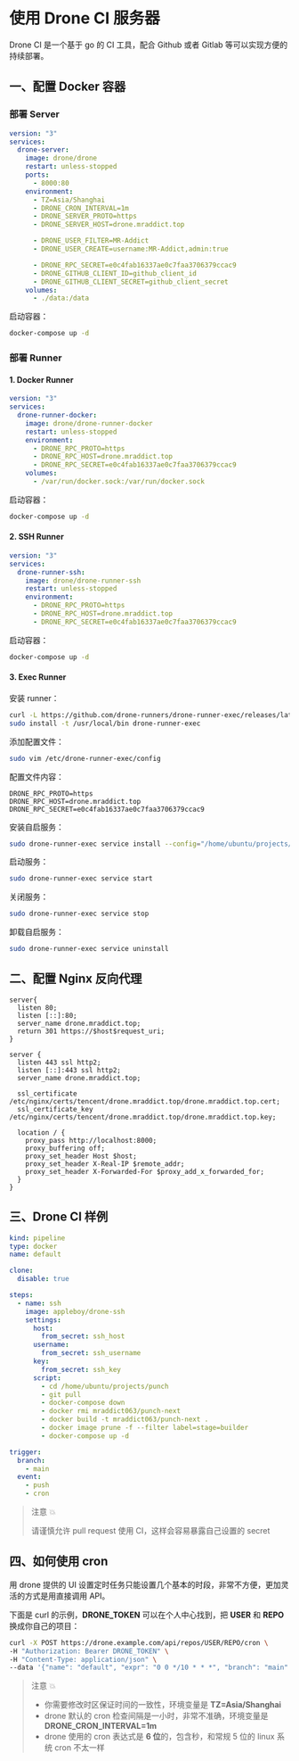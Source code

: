 # 使用 Drone CI 服务器

Drone CI 是一个基于 go 的 CI 工具，配合 Github 或者 Gitlab 等可以实现方便的持续部署。

## 一、配置 Docker 容器

### 部署 Server

```yaml
version: "3"
services:
  drone-server:
    image: drone/drone
    restart: unless-stopped
    ports:
      - 8000:80
    environment:
      - TZ=Asia/Shanghai
      - DRONE_CRON_INTERVAL=1m
      - DRONE_SERVER_PROTO=https
      - DRONE_SERVER_HOST=drone.mraddict.top

      - DRONE_USER_FILTER=MR-Addict
      - DRONE_USER_CREATE=username:MR-Addict,admin:true

      - DRONE_RPC_SECRET=e0c4fab16337ae0c7faa3706379ccac9
      - DRONE_GITHUB_CLIENT_ID=github_client_id
      - DRONE_GITHUB_CLIENT_SECRET=github_client_secret
    volumes:
      - ./data:/data
```

启动容器：

```sh
docker-compose up -d
```

### 部署 Runner

#### 1. Docker Runner

```yaml
version: "3"
services:
  drone-runner-docker:
    image: drone/drone-runner-docker
    restart: unless-stopped
    environment:
      - DRONE_RPC_PROTO=https
      - DRONE_RPC_HOST=drone.mraddict.top
      - DRONE_RPC_SECRET=e0c4fab16337ae0c7faa3706379ccac9
    volumes:
      - /var/run/docker.sock:/var/run/docker.sock
```

启动容器：

```sh
docker-compose up -d
```

#### 2. SSH Runner

```yaml
version: "3"
services:
  drone-runner-ssh:
    image: drone/drone-runner-ssh
    restart: unless-stopped
    environment:
      - DRONE_RPC_PROTO=https
      - DRONE_RPC_HOST=drone.mraddict.top
      - DRONE_RPC_SECRET=e0c4fab16337ae0c7faa3706379ccac9
```

启动容器：

```sh
docker-compose up -d
```

#### 3. Exec Runner

安装 runner：

```sh
curl -L https://github.com/drone-runners/drone-runner-exec/releases/latest/download/drone_runner_exec_linux_amd64.tar.gz | tar zx
sudo install -t /usr/local/bin drone-runner-exec
```

添加配置文件：

```sh
sudo vim /etc/drone-runner-exec/config
```

配置文件内容：

```
DRONE_RPC_PROTO=https
DRONE_RPC_HOST=drone.mraddict.top
DRONE_RPC_SECRET=e0c4fab16337ae0c7faa3706379ccac9
```

安装自启服务：

```sh
sudo drone-runner-exec service install --config="/home/ubuntu/projects/drone/client/config"
```

启动服务：

```sh
sudo drone-runner-exec service start
```

关闭服务：

```sh
sudo drone-runner-exec service stop
```

卸载自启服务：

```sh
sudo drone-runner-exec service uninstall
```

## 二、配置 Nginx 反向代理

```
server{
  listen 80;
  listen [::]:80;
  server_name drone.mraddict.top;
  return 301 https://$host$request_uri;
}

server {
  listen 443 ssl http2;
  listen [::]:443 ssl http2;
  server_name drone.mraddict.top;

  ssl_certificate  /etc/nginx/certs/tencent/drone.mraddict.top/drone.mraddict.top.cert;
  ssl_certificate_key /etc/nginx/certs/tencent/drone.mraddict.top/drone.mraddict.top.key;

  location / {
    proxy_pass http://localhost:8000;
    proxy_buffering off;
    proxy_set_header Host $host;
    proxy_set_header X-Real-IP $remote_addr;
    proxy_set_header X-Forwarded-For $proxy_add_x_forwarded_for;
  }
}
```

## 三、Drone CI 样例

```yaml
kind: pipeline
type: docker
name: default

clone:
  disable: true

steps:
  - name: ssh
    image: appleboy/drone-ssh
    settings:
      host:
        from_secret: ssh_host
      username:
        from_secret: ssh_username
      key:
        from_secret: ssh_key
      script:
        - cd /home/ubuntu/projects/punch
        - git pull
        - docker-compose down
        - docker rmi mraddict063/punch-next
        - docker build -t mraddict063/punch-next .
        - docker image prune -f --filter label=stage=builder
        - docker-compose up -d

trigger:
  branch:
    - main
  event:
    - push
    - cron
```

> 注意 💥
> 
> 请谨慎允许 pull request 使用 CI，这样会容易暴露自己设置的 secret

## 四、如何使用 cron

用 drone 提供的 UI 设置定时任务只能设置几个基本的时段，非常不方便，更加灵活的方式是用直接调用 API。

下面是 curl 的示例，**DRONE_TOKEN** 可以在个人中心找到，把 **USER** 和 **REPO** 换成你自己的项目：

```sh
curl -X POST https://drone.example.com/api/repos/USER/REPO/cron \
-H "Authorization: Bearer DRONE_TOKEN" \
-H "Content-Type: application/json" \
--data '{"name": "default", "expr": "0 0 */10 * * *", "branch": "main" }'
```

> 注意 💥
>
> - 你需要修改时区保证时间的一致性，环境变量是 **TZ=Asia/Shanghai**
> - drone 默认的 cron 检查间隔是一小时，非常不准确，环境变量是 **DRONE_CRON_INTERVAL=1m**
> - drone 使用的 cron 表达式是 **6 位**的，包含秒，和常规 5 位的 linux 系统 cron 不太一样

